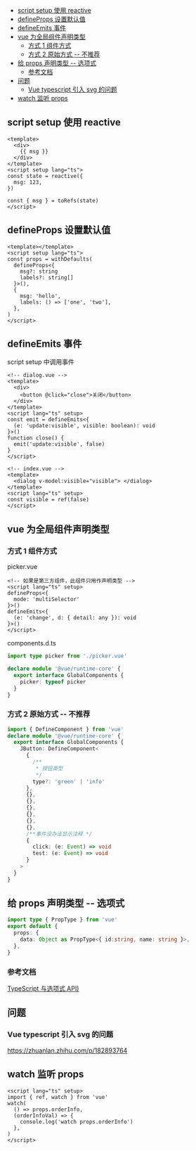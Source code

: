 - [script setup 使用 reactive](#script-setup-使用-reactive)
- [defineProps 设置默认值](#defineprops-设置默认值)
- [defineEmits 事件](#defineemits-事件)
- [vue 为全局组件声明类型](#vue-为全局组件声明类型)
  - [方式 1 组件方式](#方式-1-组件方式)
  - [方式 2 原始方式 -- 不推荐](#方式-2-原始方式----不推荐)
- [给 props 声明类型 -- 选项式](#给-props-声明类型----选项式)
  - [参考文档](#参考文档)
- [问题](#问题)
  - [Vue typescript 引入 svg 的问题](#vue-typescript-引入-svg-的问题)
- [watch 监听 props](#watch-监听-props)

## script setup 使用 reactive

```vue
<template>
  <div>
    {{ msg }}
  </div>
</template>
<script setup lang="ts">
const state = reactive({
  msg: 123,
})

const { msg } = toRefs(state)
</script>
```

## defineProps 设置默认值

```vue
<template></template>
<script setup lang="ts">
const props = withDefaults(
  defineProps<{
    msg?: string
    labels?: string[]
  }>(),
  {
    msg: 'hello',
    labels: () => ['one', 'two'],
  },
)
</script>
```

## defineEmits 事件

script setup 中调用事件

```vue
<!-- dialog.vue -->
<template>
  <div>
    <button @click="close">关闭</button>
  </div>
</template>
<script lang="ts" setup>
const emit = defineEmits<{
  (e: 'update:visible', visible: boolean): void
}>()
function close() {
  emit('update:visible', false)
}
</script>
```

```vue
<!-- index.vue -->
<template>
  <dialog v-model:visible="visible"> </dialog>
</template>
<script lang="ts" setup>
const visible = ref(false)
</script>
```

## vue 为全局组件声明类型

### 方式 1 组件方式

picker.vue

```vue
<!-- 如果是第三方组件，此组件只用作声明类型 -->
<script lang="ts" setup>
defineProps<{
  mode: 'multiSelector'
}>()
defineEmits<{
  (e: 'change', d: { detail: any }): void
}>()
</script>
```

components.d.ts

```ts
import type picker from './picker.vue'

declare module '@vue/runtime-core' {
  export interface GlobalComponents {
    picker: typeof picker
  }
}
```

### 方式 2 原始方式 -- 不推荐

```ts
import { DefineComponent } from 'vue'
declare module '@vue/runtime-core' {
  export interface GlobalComponents {
    JButton: DefineComponent<
      {
        /**
         * 按钮类型
         */
        type?: 'green' | 'info'
      },
      {},
      {},
      {},
      {},
      {},
      {},
      /**事件没办法显示注释 */
      {
        click: (e: Event) => void
        test: (e: Event) => void
      }
    >
  }
}
```

## 给 props 声明类型 -- 选项式

```ts
import type { PropType } from 'vue'
export default {
  props: {
    data: Object as PropType<{ id:string, name: string }>,
  },
}
```

### 参考文档


[TypeScript 与选项式 API)](https://cn.vuejs.org/guide/typescript/options-api.html#typing-component-props)


## 问题

### Vue typescript 引入 svg 的问题

https://zhuanlan.zhihu.com/p/182893764

## watch 监听 props

```vue
<script lang="ts" setup>
import { ref, watch } from 'vue'
watch(
  () => props.orderInfo,
  (orderInfoVal) => {
    console.log('watch props.orderInfo')
  },
)
</script>
```
